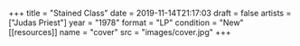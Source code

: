 +++
title = "Stained Class"
date = 2019-11-14T21:17:03
draft = false
artists = ["Judas Priest"]
year = "1978"
format = "LP"
condition = "New"
[[resources]]
  name = "cover"
  src = "images/cover.jpg"
+++
